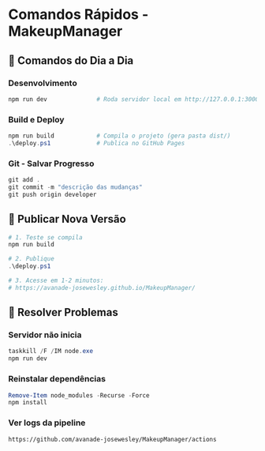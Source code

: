 # Comandos Rápidos - MakeupManager

## 🏃 Comandos do Dia a Dia

### Desenvolvimento
```powershell
npm run dev              # Roda servidor local em http://127.0.0.1:3000/
```

### Build e Deploy
```powershell
npm run build            # Compila o projeto (gera pasta dist/)
.\deploy.ps1             # Publica no GitHub Pages
```

### Git - Salvar Progresso
```powershell
git add .
git commit -m "descrição das mudanças"
git push origin developer
```

## 🚀 Publicar Nova Versão

```powershell
# 1. Teste se compila
npm run build

# 2. Publique
.\deploy.ps1

# 3. Acesse em 1-2 minutos:
# https://avanade-josewesley.github.io/MakeupManager/
```

## 🔧 Resolver Problemas

### Servidor não inicia
```powershell
taskkill /F /IM node.exe
npm run dev
```

### Reinstalar dependências
```powershell
Remove-Item node_modules -Recurse -Force
npm install
```

### Ver logs da pipeline
```
https://github.com/avanade-josewesley/MakeupManager/actions
```
